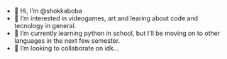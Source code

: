 - 👋 Hi, I’m @shokkaboba
- 👀 I’m interested in videogames, art and learing about code and tecnology in general.
- 🌱 I’m currently learning python in school, but I'll be moving on to other languages in the next few semester.
- 💞️ I’m looking to collaborate on idk...

<!---
shokkaboba/shokkaboba is a ✨ special ✨ repository because its `README.md` (this file) appears on your GitHub profile.
You can click the Preview link to take a look at your changes.
--->
